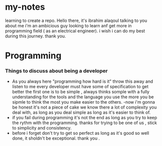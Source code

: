 # my-notes
learning to create a repo.
Hello there, it's ibrahim alaqoul talking to you 
about me i'm an ambicious guy looking to learn anf get more in programming field ( as an electrical engineer).
i wish i can do my best during this journey.
thank you.
# Programming
### Things to discuss about being a developer ###

- As you always here "programming how hard is it" throw this away and listen to me every developer must have some of specification to get better
the first one is to be simple , always thinks somple with a fully understanding for the tools and the language you use the more you be sipmle to think the most you make easier to the others.
-now i'm gonna be honest it's not a piece of cake we know there a lot of complexity you deal with, as long as you deal simple as long as it's easier to think of.
- if you fail during programming it's not the end as long as you try to keep the rythm with the programming.
thanks for trying to be one of us , stick to simplicity and consistency.
- before i forget don't try to get so perfect as long as it's good so well done, it sholdn't be exceptional.
thank you .